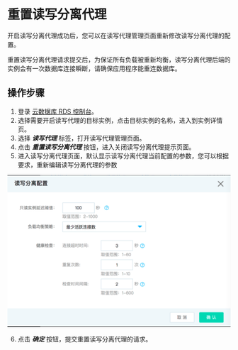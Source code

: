# 重置读写分离代理

开启读写分离代理成功后，您可以在读写代理管理页面重新修改读写分离代理的配置。

重置读写分离代理请求提交后，为保证所有负载被重新均衡，读写分离代理后端的实例会有一次数据库连接瞬断，请确保应用程序能重连数据库。

## 操作步骤
1. 登录 [云数据库 RDS 控制台](https://rds-console.jdcloud.com/database)。
2. 选择需要开启读写代理的目标实例，点击目标实例的名称，进入到实例详情页。
3. 选择 ***读写代理*** 标签，打开读写代理管理页面。
4. 点击 ***重置读写分离代理*** 按钮，进入关闭读写分离代理提示页面。
5. 进入读写分离代理页面，默认显示读写分离代理当前配置的参数，您可以根据要求，重新编辑读写分离代理的参数
    
![重置读写代理](../../../../../image/RDS/ReadWriteProxy-create.png)

6. 点击 ***确定*** 按钮，提交重置读写分离代理的请求。


